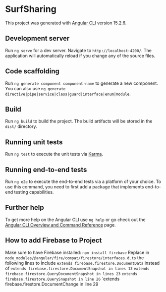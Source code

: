 # SurfSharing

This project was generated with [Angular CLI](https://github.com/angular/angular-cli) version 15.2.6.

## Development server

Run `ng serve` for a dev server. Navigate to `http://localhost:4200/`. The application will automatically reload if you change any of the source files.

## Code scaffolding

Run `ng generate component component-name` to generate a new component. You can also use `ng generate directive|pipe|service|class|guard|interface|enum|module`.

## Build

Run `ng build` to build the project. The build artifacts will be stored in the `dist/` directory.

## Running unit tests

Run `ng test` to execute the unit tests via [Karma](https://karma-runner.github.io).

## Running end-to-end tests

Run `ng e2e` to execute the end-to-end tests via a platform of your choice. To use this command, you need to first add a package that implements end-to-end testing capabilities.

## Further help

To get more help on the Angular CLI use `ng help` or go check out the [Angular CLI Overview and Command Reference](https://angular.io/cli) page.

## How to add Firebase to Project

Make sure to have Firebase installed: `npm install firebase`
Replace in `node_modules/@angular/fire/compat/firestore/interfaces.d.ts` the following lines to include `extends firebase.firestore.DocumentData` instead of
`extends firebase.firestore.DocumentSnapshot in lines 13`
`extends firebase.firestore.QueryDocumentSnapshot in lines 23`
`extends firebase.firestore.QuerySnapshot in line 26`
`extends firebase.firestore.DocumentChange in line 29
